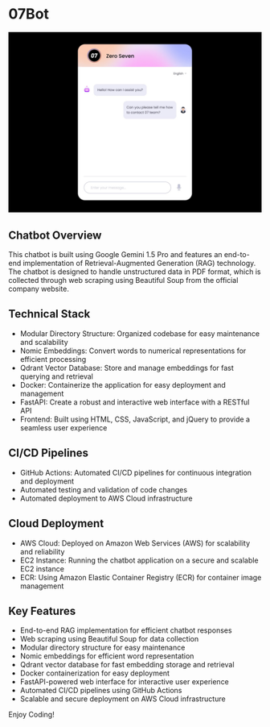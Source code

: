 # 07Bot
<img src="static/UI.jpeg">

## Chatbot Overview

This chatbot is built using Google Gemini 1.5 Pro and features an end-to-end implementation of Retrieval-Augmented Generation (RAG) technology. The chatbot is designed to handle unstructured data in PDF format, which is collected through web scraping using Beautiful Soup from the official company website.

## Technical Stack
- Modular Directory Structure: Organized codebase for easy maintenance and scalability
- Nomic Embeddings: Convert words to numerical representations for efficient processing
- Qdrant Vector Database: Store and manage embeddings for fast querying and retrieval
- Docker: Containerize the application for easy deployment and management
- FastAPI: Create a robust and interactive web interface with a RESTful API
- Frontend: Built using HTML, CSS, JavaScript, and jQuery to provide a seamless user experience

## CI/CD Pipelines
- GitHub Actions: Automated CI/CD pipelines for continuous integration and deployment
- Automated testing and validation of code changes
- Automated deployment to AWS Cloud infrastructure

## Cloud Deployment
- AWS Cloud: Deployed on Amazon Web Services (AWS) for scalability and reliability
- EC2 Instance: Running the chatbot application on a secure and scalable EC2 instance
- ECR: Using Amazon Elastic Container Registry (ECR) for container image management

## Key Features
- End-to-end RAG implementation for efficient chatbot responses
- Web scraping using Beautiful Soup for data collection
- Modular directory structure for easy maintenance
- Nomic embeddings for efficient word representation
- Qdrant vector database for fast embedding storage and retrieval
- Docker containerization for easy deployment
- FastAPI-powered web interface for interactive user experience
- Automated CI/CD pipelines using GitHub Actions
- Scalable and secure deployment on AWS Cloud infrastructure



Enjoy Coding!
